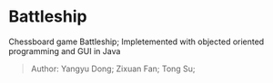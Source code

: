 # Battleship
 Chessboard game Battleship; Impletemented with objected oriented programming and GUI in Java
 
 > Author: Yangyu Dong; Zixuan Fan; Tong Su;
 
